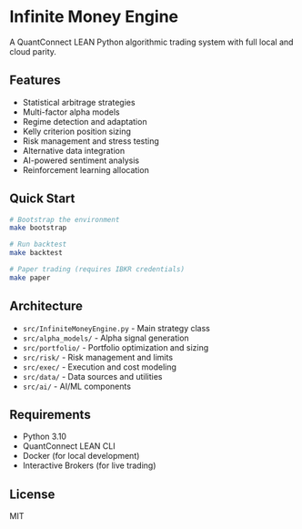 # Infinite Money Engine

A QuantConnect LEAN Python algorithmic trading system with full local and cloud parity.

## Features

- Statistical arbitrage strategies
- Multi-factor alpha models
- Regime detection and adaptation
- Kelly criterion position sizing
- Risk management and stress testing
- Alternative data integration
- AI-powered sentiment analysis
- Reinforcement learning allocation

## Quick Start

```bash
# Bootstrap the environment
make bootstrap

# Run backtest
make backtest

# Paper trading (requires IBKR credentials)
make paper
```

## Architecture

- `src/InfiniteMoneyEngine.py` - Main strategy class
- `src/alpha_models/` - Alpha signal generation
- `src/portfolio/` - Portfolio optimization and sizing
- `src/risk/` - Risk management and limits
- `src/exec/` - Execution and cost modeling
- `src/data/` - Data sources and utilities
- `src/ai/` - AI/ML components

## Requirements

- Python 3.10
- QuantConnect LEAN CLI
- Docker (for local development)
- Interactive Brokers (for live trading)

## License

MIT
